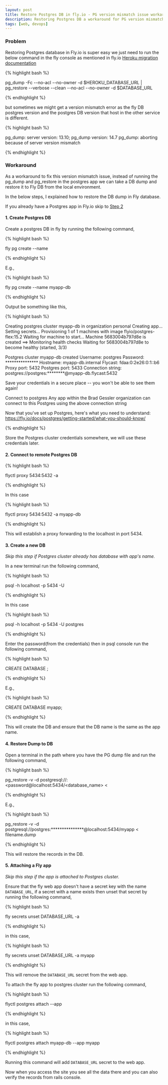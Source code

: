 ```yaml
---
layout: post
title: Restore Postgres DB in fly.io - PG version mismatch issue workaround
description: Restoring Postgres DB a workaround for PG version mismatch issue in fly.io
tags: [web, devops]
---
```


### Problem

Restoring Postgres database in Fly.io is super easy we just need to run the below command in the fly console as mentioned in fly.io [Heroku migration documentation](https://fly.io/docs/rails/getting-started/migrate-from-heroku/#transfer-the-database)

{% highlight bash %}

pg_dump -Fc --no-acl --no-owner -d $HEROKU_DATABASE_URL | pg_restore --verbose --clean --no-acl --no-owner -d $DATABASE_URL

{% endhighlight %}

but sometimes we might get a version mismatch error as the fly DB postgres version and the postgres DB version that host in the other service is different.

{% highlight bash %}

pg_dump: server version: 13.10; pg_dump version: 14.7
pg_dump: aborting because of server version mismatch

{% endhighlight %}

### Workaround

As a workaround to fix this version mismatch issue, instead of running the pg_dump and pg_restore in the postgres app we can take a DB dump and restore it to Fly DB from the local environment.

In the below steps, I explained how to restore the DB dump in Fly database.

If you already have a Postgres app in Fly.io skip to [Step 2](#2-connect-to-remote-postgres-db)

#### 1. Create Postgres DB

Create a postgres DB in fly by running the following command,

{% highlight bash %}

fly pg create --name <app name>

{% endhighlight %}

E.g.,

{% highlight bash %}

fly pg create --name myapp-db

{% endhighlight %}


Output be something like this,

{% highlight bash %}

Creating postgres cluster myapp-db in organization personal
Creating app...
Setting secrets...
Provisioning 1 of 1 machines with image flyio/postgres-flex:15.2
Waiting for machine to start...
Machine 5683004b797d8e is created
==> Monitoring health checks
  Waiting for 5683004b797d8e to become healthy (started, 3/3)

Postgres cluster myapp-db created
  Username:    postgres
  Password:    ***************
  Hostname:    myapp-db.internal
  Flycast:     fdaa:0:2e26:0:1::b6
  Proxy port:  5432
  Postgres port:  5433
  Connection string: postgres://postgres:********@myapp-db.flycast:5432

Save your credentials in a secure place -- you won't be able to see them again!

Connect to postgres
Any app within the Brad Gessler organization can connect to this Postgres using the above connection string

Now that you've set up Postgres, here's what you need to understand: https://fly.io/docs/postgres/getting-started/what-you-should-know/

{% endhighlight %}

Store the Postgres cluster credentials somewhere, we will use these credentials later.

#### 2. Connect to remote Postgres DB

{% highlight bash %}

flyctl proxy 5434:5432 -a <DB app name>

{% endhighlight %}

In this case

{% highlight bash %}

flyctl proxy 5434:5432 -a myapp-db

{% endhighlight %}

This will establish a proxy forwarding to the localhost in port 5434.

#### 3. Create a new DB

*Skip this step if Postgres cluster already has database with app's name.*

In a new terminal run the following command,

{% highlight bash %}

  psql -h localhost -p 5434 -U <User name from credential>

{% endhighlight %}

In this case

{% highlight bash %}

  psql -h localhost -p 5434 -U postgres

{% endhighlight %}

Enter the password(from the credentials) then in psql console run the following command,

{% highlight bash %}

CREATE DATABASE <web app name>;

{% endhighlight %}

E.g.,

{% highlight bash %}

CREATE DATABASE myapp;

{% endhighlight %}

This will create the DB and ensure that the DB name is the same as the app name.

#### 4. Restore Dump to DB

Open a terminal in the path where you have the PG dump file and run the following command,

{% highlight bash %}

pg_restore -v -d postgresql://<user>:<password@localhost:5434/<database_name> <  <pg dump file path>

{% endhighlight %}

E.g.,

{% highlight bash %}

pg_restore -v -d postgresql://postgres:***************@localhost:5434/myapp < filename.dump

{% endhighlight %}

This will restore the records in the DB.

#### 5. Attaching a Fly app

*Skip this step if the app is attached to Postgres cluster.*

Ensure that the fly web app doesn't have a secret key with the name `DATABASE_URL`, if a secret with a name exists then unset that secret by running the following command,

{% highlight bash %}

 fly secrets unset DATABASE_URL -a <web app name>

{% endhighlight %}

in this case,

{% highlight bash %}

 fly secrets unset DATABASE_URL -a myapp

{% endhighlight %}

This will remove the `DATABASE_URL` secret from the web app.

To attach the fly app to postgres cluster run the following command,

{% highlight bash %}

flyctl postgres attach <DB app name> --app <web app name>

{% endhighlight %}

in this case,

{% highlight bash %}

flyctl postgres attach myapp-db --app myapp

{% endhighlight %}

Running this command will add `DATABASE_URL` secret to the web app.

Now when you access the site you see all the data there and you can also verify the records from rails console. 